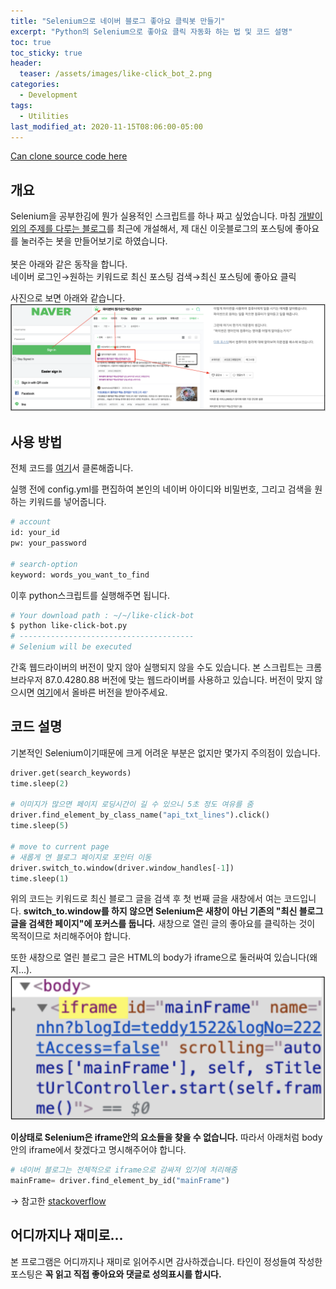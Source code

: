 ```yaml
---
title: "Selenium으로 네이버 블로그 좋아요 클릭봇 만들기"
excerpt: "Python의 Selenium으로 좋아요 클릭 자동화 하는 법 및 코드 설명"
toc: true
toc_sticky: true
header:
  teaser: /assets/images/like-click_bot_2.png
categories:
  - Development 
tags:
  - Utilities 
last_modified_at: 2020-11-15T08:06:00-05:00
---
```


[Can clone source code here](https://github.com/donggyuu/like-click-bot)  

## 개요
Selenium을 공부한김에 뭔가 실용적인 스크립트를 하나 짜고 싶었습니다. 마침 [개발이외의 주제를 다루는 블로그](https://blog.naver.com/donggyu_rhee)를 최근에 개설해서, 제 대신 이웃블로그의 포스팅에 좋아요를 눌러주는 봇을 만들어보기로 하였습니다.  
<br>
봇은 아래와 같은 동작을 합니다.  
네이버 로그인→원하는 키워드로 최신 포스팅 검색→최신 포스팅에 좋아요 클릭
  
사진으로 보면 아래와 같습니다.  
![like-click_bot_2](/assets/images/like-click_bot_2.png)   

## 사용 방법
전체 코드를 [여기](https://github.com/donggyuu/like-click-bot)서 클론해줍니다.

실행 전에 config.yml를 편집하여 본인의 네이버 아이디와 비밀번호, 그리고 검색을 원하는 키워드를 넣어줍니다.
```bash
# account
id: your_id
pw: your_password

# search-option
keyword: words_you_want_to_find
```

이후 python스크립트를 실행해주면 됩니다.
```bash
# Your download path : ~/~/like-click-bot
$ python like-click-bot.py
# ---------------------------------------
# Selenium will be executed
```

간혹 웹드라이버의 버전이 맞지 않아 실행되지 않을 수도 있습니다. 본 스크립트는 크롬 브라우저 87.0.4280.88 버전에 맞는 웹드라이버를 사용하고 있습니다. 버전이 맞지 않으시면 [여기](https://sites.google.com/a/chromium.org/chromedriver/downloads)에서 올바른 버전을 받아주세요.  


## 코드 설명 
기본적인 Selenium이기때문에 크게 어려운 부분은 없지만 몇가지 주의점이 있습니다.

```python
driver.get(search_keywords)
time.sleep(2)

# 이미지가 많으면 페이지 로딩시간이 길 수 있으니 5초 정도 여유를 줌
driver.find_element_by_class_name("api_txt_lines").click()
time.sleep(5)

# move to current page
# 새롭게 연 블로그 페이지로 포인터 이동
driver.switch_to.window(driver.window_handles[-1])
time.sleep(1)
```
위의 코드는 키워드로 최신 블로그 글을 검색 후 첫 번째 글을 새창에서 여는 코드입니다. **switch_to.window를 하지 않으면 Selenium은 새창이 아닌 기존의 "최신 블로그 글을 검색한 페이지"에 포커스를 둡니다.** 새창으로 열린 글의 좋아요를 클릭하는 것이 목적이므로 처리해주어야 합니다.


또한 새창으로 열린 블로그 글은 HTML의 body가 iframe으로 둘러싸여 있습니다(왜지...).  
![like-click_bot](/assets/images/like-click_bot.png)  

**이상태로 Selenium은 iframe안의 요소들을 찾을 수 없습니다.** 따라서 아래처럼 body안의 iframe에서 찾겠다고 명시해주어야 합니다.

```python
# 네이버 블로그는 전체적으로 iframe으로 감싸져 있기에 처리해줌
mainFrame= driver.find_element_by_id("mainFrame")
```

→ 참고한 
[stackoverflow](https://stackoverflow.com/questions/52751923/unable-to-locate-element-within-an-iframe-through-selenium/52752249)  

## 어디까지나 재미로...
본 프로그램은 어디까지나 재미로 읽어주시면 감사하겠습니다. 타인이 정성들여 작성한 포스팅은 **꼭 읽고 직접 좋아요와 댓글로 성의표시를 합시다.**